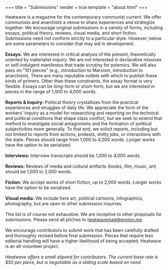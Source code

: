 +++
title = "Submissions"
render = true
template = "about.html"
+++

Heatwave is a magazine for the contemporary communist current. We offer communists and anarchists a venue to share experiences and strategize together. We encourage original submissions in a variety of forms, including essays, political theory, reviews, visual media, and short fiction. Submissions need not conform strictly to a particular style. However, below are some parameters to consider that may aid in development. \
\
**Essays:** We are interested in critical analysis of the present, theoretically oriented by materialist inquiry. We are not interested in declarative missives or self-indulgent manifestos that trade scrutiny for polemics. We will also pass on "101 pieces" (e.g., introduction to Marxism, introduction to anarchism). There are many reputable outlets with which to publish these kinds of primers. Other than these constraints, the essay format is very flexible. Essays can be long-form or short-form, but we are interested in pieces in the range of 1,000 to 4,000 words.\
\
**Reports & Inquiry:** Political theory crystallizes from the practical experiences and struggles of daily life. We appreciate the form of the workers' inquiry as a model for researching and reporting on the technical and political conditions that shape class conflict, but we seek to extend that method to investigate social antagonisms and the formation of political subjectivities more generally. To that end, we solicit reports, including but not limited to reports from actions, protests, shitty jobs, or interactions with the state. Pieces should range from 1,000 to 4,000 words. Longer works have the option to be serialized. \
\
**Interviews:** Interview transcripts should be 1,000 to 4,000 words. \
\
**Reviews:** Reviews of media and cultural artifacts (books, film, music, art) should be 1,000 to 2,000 words. \
\
**Fiction:** We accept works of short fiction, up to 2,000 words. Longer works have the option to be serialized. \
\
**Visual media:** We include here art, political cartoons, infographics, photography, but are open to other submission inquiries. \
\
This list is of course not exhaustive. We are receptive to other proposals for submissions. Please send all pitches to [heatwavemag@proton.me](heatwavemag@proton.me). \
\
We encourage contributors to submit work that has been carefully drafted and thoroughly revised before final submission. Pieces that require less editorial handling will have a higher likelihood of being accepted. Heatwave is an all-volunteer project. \
\
*Heatwave offers a small stipend for contributors. The current base rate is $50 per piece, but is negotiable as a sliding scale based on need.*